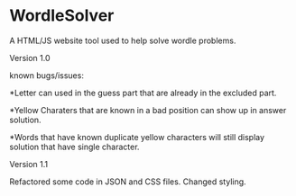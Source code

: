# WordleSolver
A HTML/JS website tool used to help solve wordle problems.

Version 1.0

known bugs/issues:  

*Letter can used in the guess part that are already in the excluded part.

*Yellow Charaters that are known in a bad position can show up in answer solution.

*Words that have known duplicate yellow characters will still display solution that have single character.

Version 1.1

Refactored some code in JSON and CSS files.  Changed styling.
